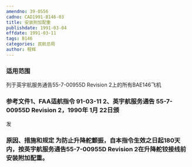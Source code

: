 ```yaml
---
amendno: 39-0556
cadno: CAD1991-B146-03
title: 安装附加配重
publishdate: 1991-03-04
effdate: 1991-03-11
tags: B146
categories: 民航总局
author: 程辉
---
```


### 适用范围 
列于英宇航服务通告55-7-00955D Revision 2上的所有BAE146飞机

<!--more-->
### 参考文件1、FAA适航指令 91-03-11 2、英宇航服务通告 55-7-00955D Revision 2，1990年 1月 22日颁
发

### 原因、措施和规定     为防止升降舵颤振，自本指令生效之日起180天内，按英宇航服务通告55-7-00955D Revision 2在升降舵铰接线前安装附加配重。
